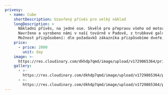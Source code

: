 ```yaml
---
privesy:
  - name: Cube
    shortDescription: Uzavřený přívěs pro velký náklad
    longDescription: >
      Nákladní přívěs, na jedné ose. Skvělé pro přepravu všeho od motorek po motokáry, domácí nábytek, dřevo, zavazadla a cokoli jiného, ​​co vás napadne. K dispozici ve dvou verzích s celkovou hmotností 750 nebo 1 000 kg v závislosti na požadovaném zatížení.
      Navrženo a vyrobeno námi v naší továrně v Padově, z trubkové galvanizované, svařované a lakované oceli. Těleso skříně je vyrobeno ze sklolaminátového sendvičového panelu s vnitřní izolací (typ camper), s eloxovanými hliníkovými profily. 13 palcová kola, rezervní kolo a patka staničení řady. Podlaha je vyrobena z překližky potažené fólií, s tyčovou nápravou s mechanikou AL-KO a torzní se systémem nájezdového brzdění.
      Možnost přizpůsobení: dle požadavků zákazníka přizpůsobíme dveře, rampy, výšku a velikost skříňové nástavby.
    price:
      - price: 2000
        unit: day
    image: >-
      https://res.cloudinary.com/dkhdp7qmd/image/upload/v1729865364/prives_cube-1_syodoo.png
    gallery:
      - >-
        https://res.cloudinary.com/dkhdp7qmd/image/upload/v1729865364/prives_cube_2_e3bm0k.jpg
      - >-
        https://res.cloudinary.com/dkhdp7qmd/image/upload/v1729865364/prives_cube_3_nm1zww.jpg
---
```

